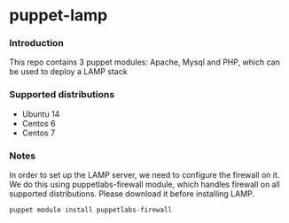 # puppet-lamp

### Introduction
This repo contains 3 puppet modules: Apache, Mysql and PHP, which can be used to deploy a LAMP stack

### Supported distributions
- Ubuntu 14
- Centos 6
- Centos 7

### Notes
In order to set up the LAMP server, we need to configure the firewall on it. We do this using puppetlabs-firewall module, which handles firewall on all supported distributions. Please download it before installing LAMP.

    puppet module install puppetlabs-firewall